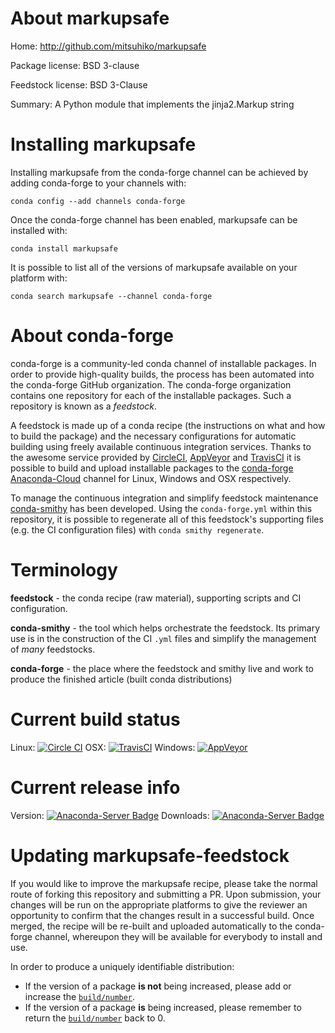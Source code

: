 About markupsafe
================

Home: http://github.com/mitsuhiko/markupsafe

Package license: BSD 3-clause

Feedstock license: BSD 3-Clause

Summary: A Python module that implements the jinja2.Markup string



Installing markupsafe
=====================

Installing markupsafe from the conda-forge channel can be achieved by adding conda-forge to your channels with:

```
conda config --add channels conda-forge
```

Once the conda-forge channel has been enabled, markupsafe can be installed with:

```
conda install markupsafe
```

It is possible to list all of the versions of markupsafe available on your platform with:

```
conda search markupsafe --channel conda-forge
```


About conda-forge
=================

conda-forge is a community-led conda channel of installable packages.
In order to provide high-quality builds, the process has been automated into the
conda-forge GitHub organization. The conda-forge organization contains one repository 
for each of the installable packages. Such a repository is known as a *feedstock*.

A feedstock is made up of a conda recipe (the instructions on what and how to build
the package) and the necessary configurations for automatic building using freely
available continuous integration services. Thanks to the awesome service provided by
[CircleCI](https://circleci.com/), [AppVeyor](http://www.appveyor.com/)
and [TravisCI](https://travis-ci.org/) it is possible to build and upload installable
packages to the [conda-forge](https://anaconda.org/conda-forge)
[Anaconda-Cloud](http://docs.anaconda.org/) channel for Linux, Windows and OSX respectively.

To manage the continuous integration and simplify feedstock maintenance
[conda-smithy](http://github.com/conda-forge/conda-smithy) has been developed.
Using the ``conda-forge.yml`` within this repository, it is possible to regenerate all of
this feedstock's supporting files (e.g. the CI configuration files) with ``conda smithy regenerate``.


Terminology
===========

**feedstock** - the conda recipe (raw material), supporting scripts and CI configuration.

**conda-smithy** - the tool which helps orchestrate the feedstock.
                   Its primary use is in the construction of the CI ``.yml`` files
                   and simplify the management of *many* feedstocks.

**conda-forge** - the place where the feedstock and smithy live and work to
                  produce the finished article (built conda distributions)

Current build status
====================

Linux: [![Circle CI](https://circleci.com/gh/conda-forge/markupsafe-feedstock.svg?style=svg)](https://circleci.com/gh/conda-forge/markupsafe-feedstock)
OSX: [![TravisCI](https://travis-ci.org/conda-forge/markupsafe-feedstock.svg?branch=master)](https://travis-ci.org/conda-forge/markupsafe-feedstock) 
Windows: [![AppVeyor](https://ci.appveyor.com/api/projects/status/github/conda-forge/markupsafe-feedstock?svg=True)](https://ci.appveyor.com/project/conda-forge/markupsafe-feedstock/branch/master)

Current release info
====================
Version: [![Anaconda-Server Badge](https://anaconda.org/conda-forge/markupsafe/badges/version.svg)](https://anaconda.org/conda-forge/markupsafe)
Downloads: [![Anaconda-Server Badge](https://anaconda.org/conda-forge/markupsafe/badges/downloads.svg)](https://anaconda.org/conda-forge/markupsafe)


Updating markupsafe-feedstock
=============================

If you would like to improve the markupsafe recipe, please take the normal
route of forking this repository and submitting a PR. Upon submission, your changes will
be run on the appropriate platforms to give the reviewer an opportunity to confirm that the
changes result in a successful build. Once merged, the recipe will be re-built and uploaded
automatically to the conda-forge channel, whereupon they will be available for everybody to
install and use.

In order to produce a uniquely identifiable distribution:
 * If the version of a package **is not** being increased, please add or increase
   the [``build/number``](http://conda.pydata.org/docs/building/meta-yaml.html#build-number-and-string). 
 * If the version of a package **is** being increased, please remember to return
   the [``build/number``](http://conda.pydata.org/docs/building/meta-yaml.html#build-number-and-string)
   back to 0.
